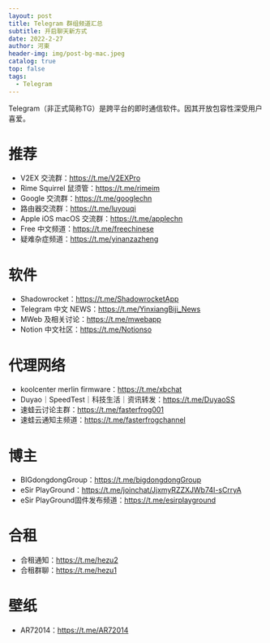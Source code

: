 ```yaml
---
layout: post
title: Telegram 群组频道汇总
subtitle: 开启聊天新方式
date: 2022-2-27
author: 河東
header-img: img/post-bg-mac.jpeg
catalog: true
top: false
tags:
  - Telegram
---
```


Telegram（非正式简称TG）是跨平台的即时通信软件。因其开放包容性深受用户喜爱。

# 推荐

- V2EX 交流群：<https://t.me/V2EXPro>
- Rime Squirrel 鼠须管：<https://t.me/rimeim>
- Google 交流群：<https://t.me/googlechn>
- 路由器交流群：<https://t.me/luyouqi>
- Apple iOS macOS 交流群：<https://t.me/applechn>
- Free 中文频道：<https://t.me/freechinese>
- 疑难杂症频道：<https://t.me/yinanzazheng>

# 软件

- Shadowrocket：<https://t.me/ShadowrocketApp>
- Telegram 中文 NEWS：<https://t.me/YinxiangBiji_News>
- MWeb 及相关讨论：<https://t.me/mwebapp>
- Notion 中文社区：<https://t.me/Notionso>


# 代理网络

- koolcenter merlin firmware：<https://t.me/xbchat>
- Duyao｜SpeedTest｜科技生活｜资讯转发：<https://t.me/DuyaoSS>
- 速蛙云讨论主群：<https://t.me/fasterfrog001>
- 速蛙云通知主频道：<https://t.me/fasterfrogchannel>

# 博主

- BIGdongdongGroup：<https://t.me/bigdongdongGroup>
- eSir PlayGround：<https://t.me/joinchat/JjxmyRZZXJWb74I-sCrryA>
- eSir PlayGround固件发布频道：<https://t.me/esirplayground>

# 合租

- 合租通知：<https://t.me/hezu2>
- 合租群聊：<https://t.me/hezu1>

# 壁纸

- AR72014：<https://t.me/AR72014>
